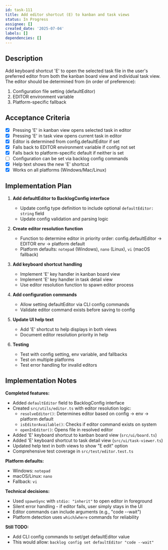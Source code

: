 ```yaml
---
id: task-111
title: Add editor shortcut (E) to kanban and task views
status: In Progress
assignee: []
created_date: '2025-07-04'
labels: []
dependencies: []
---
```


## Description

Add keyboard shortcut 'E' to open the selected task file in the user's preferred editor from both the kanban board view and individual task view. The editor should be determined from (in order of preference):
1. Configuration file setting (defaultEditor)
2. EDITOR environment variable
3. Platform-specific fallback

## Acceptance Criteria

- [x] Pressing 'E' in kanban view opens selected task in editor
- [x] Pressing 'E' in task view opens current task in editor
- [x] Editor is determined from config.defaultEditor if set
- [x] Falls back to EDITOR environment variable if config not set
- [x] Falls back to platform-specific default if neither is set
- [ ] Configuration can be set via backlog config commands
- [x] Help text shows the new 'E' shortcut
- [x] Works on all platforms (Windows/Mac/Linux)

## Implementation Plan

1. **Add defaultEditor to BacklogConfig interface**
   - Update config type definition to include optional `defaultEditor: string` field
   - Update config validation and parsing logic

2. **Create editor resolution function**
   - Function to determine editor in priority order: config.defaultEditor → EDITOR env → platform default
   - Platform defaults: `notepad` (Windows), `nano` (Linux), `vi` (macOS fallback)

3. **Add keyboard shortcut handling**
   - Implement 'E' key handler in kanban board view
   - Implement 'E' key handler in task detail view
   - Use editor resolution function to spawn editor process

4. **Add configuration commands**
   - Allow setting defaultEditor via CLI config commands
   - Validate editor command exists before saving to config

5. **Update UI help text**
   - Add 'E' shortcut to help displays in both views
   - Document editor resolution priority in help

6. **Testing**
   - Test with config setting, env variable, and fallbacks
   - Test on multiple platforms
   - Test error handling for invalid editors

## Implementation Notes

**Completed features:**
- Added `defaultEditor` field to BacklogConfig interface
- Created `src/utils/editor.ts` with editor resolution logic:
  - `resolveEditor()`: Determines editor based on config → env → platform default
  - `isEditorAvailable()`: Checks if editor command exists on system
  - `openInEditor()`: Opens file in resolved editor
- Added 'E' keyboard shortcut to kanban board view (`src/ui/board.ts`)
- Added 'E' keyboard shortcut to task detail view (`src/ui/task-viewer.ts`)
- Updated help text in both views to show "E edit" option
- Comprehensive test coverage in `src/test/editor.test.ts`

**Platform defaults:**
- Windows: `notepad`
- macOS/Linux: `nano`
- Fallback: `vi`

**Technical decisions:**
- Used `spawnSync` with `stdio: "inherit"` to open editor in foreground
- Silent error handling - if editor fails, user simply stays in the UI
- Editor commands can include arguments (e.g., "code --wait")
- Platform detection uses `which`/`where` commands for reliability

**Still TODO:**
- Add CLI config commands to set/get defaultEditor value
- This would allow: `backlog config set defaultEditor "code --wait"`
